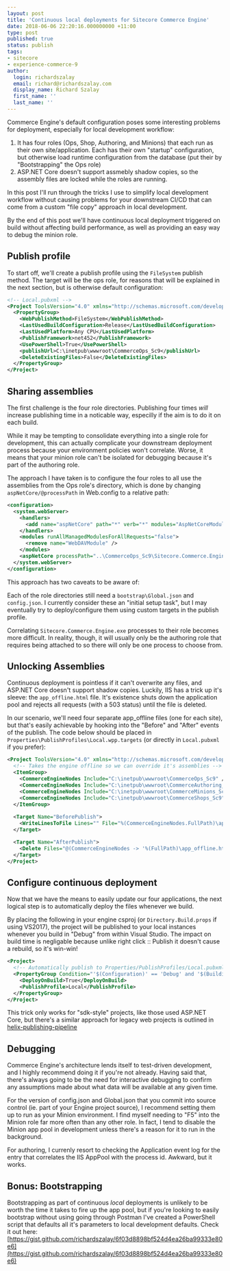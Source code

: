 ```yaml
---
layout: post
title: 'Continuous local deployments for Sitecore Commerce Engine'
date: 2018-06-06 22:20:16.000000000 +11:00
type: post
published: true
status: publish
tags:
- sitecore
- experience-commerce-9
author:
  login: richardszalay
  email: richard@richardszalay.com
  display_name: Richard Szalay
  first_name: ''
  last_name: ''
---
```


Commerce Engine's default configuration poses some interesting problems for deployment, especially for local development workflow:

1. It has four roles (Ops, Shop, Authoring, and Minions) that each run as their own site/application. Each has their own "startup" configuration, but otherwise load runtime configuration from the database (put their by "Bootstrapping" the Ops role)
2. ASP.NET Core doesn't support assmebly shadow copies, so the assembly files are locked while the roles are running.

In this post I'll run through the tricks I use to simplify local development workflow without causing problems for your downstream CI/CD that can come from a custom "file copy" approach in local development.

By the end of this post we'll have continuous local deployment triggered on build without affecting build performance, as well as providing an easy way to debug the minion role.

## Publish profile

To start off, we'll create a publish profile using the `FileSystem` publish method. The target will be the ops role, for reasons that will be explained in the next section, but is otherwise default configuration:

```xml
<!-- Local.pubxml -->
<Project ToolsVersion="4.0" xmlns="http://schemas.microsoft.com/developer/msbuild/2003">
  <PropertyGroup>
    <WebPublishMethod>FileSystem</WebPublishMethod>
    <LastUsedBuildConfiguration>Release</LastUsedBuildConfiguration>
    <LastUsedPlatform>Any CPU</LastUsedPlatform>
    <PublishFramework>net452</PublishFramework>
    <UsePowerShell>True</UsePowerShell>
    <publishUrl>C:\inetpub\wwwroot\CommerceOps_Sc9</publishUrl>
    <DeleteExistingFiles>False</DeleteExistingFiles>
  </PropertyGroup>
</Project>
```

## Sharing assemblies

The first challenge is the four role directories. Publishing four times _will_ increase publishing time in a noticable way, especilly if the aim is to do it on each build.

While it may be tempting to consolidate everything into a single role for development, this can actually complicate your downstream deployment process because your environment policies won't correlate. Worse, it means that your minion role can't be isolated for debugging because it's part of the authoring role.

The approach I have taken is to configure the four roles to all use the assemblies from the Ops role's directory, which is done by changing `aspNetCore/@processPath` in Web.config to a relative path:

```xml
<configuration>
  <system.webServer>
    <handlers>
      <add name="aspNetCore" path="*" verb="*" modules="AspNetCoreModule" resourceType="Unspecified" />
    </handlers>
    <modules runAllManagedModulesForAllRequests="false">
      <remove name="WebDAVModule" />
    </modules>
    <aspNetCore processPath="..\CommerceOps_Sc9\Sitecore.Commerce.Engine.exe" arguments="" forwardWindowsAuthToken="false" stdoutLogEnabled="false" requestTimeout="00:10:00" stdoutLogFile=".\logs\stdout" />
  </system.webServer>
</configuration>
```

This approach has two caveats to be aware of: 

Each of the role directories still need a `bootstrap\Global.json` and `config.json`. I currently consider these an "initial setup task", but I may eventually try to deploy/configure them using custom targets in the publish profile.

Correlating `Sitecore.Commerce.Engine.exe` processes to their role becomes more difficult. In reality, though, it will usually only be the authoring role that requires being attached to so there will only be one process to choose from.

## Unlocking Assemblies

Continuous deployment is pointless if it can't overwrite any files, and ASP.NET Core doesn't support shadow copies. Luckily, IIS has a trick up it's sleeve: the `app_offline.html` file. It's existence shuts down the application pool and rejects all requests (with a 503 status) until the file is deleted.

In our scenario, we'll need four separate app_offline files (one for each site), but that's easily achievable by hooking into the "Before" and "After" events of the publish. The code below should be placed in `Properties\PublishProfiles\Local.wpp.targets` (or directly in `Local.pubxml` if you prefer):

```xml
<Project ToolsVersion="4.0" xmlns="http://schemas.microsoft.com/developer/msbuild/2003">
  <!-- Takes the engine offline so we can override it's assemblies -->
  <ItemGroup>
    <CommerceEngineNodes Include="C:\inetpub\wwwroot\CommerceOps_Sc9" />
    <CommerceEngineNodes Include="C:\inetpub\wwwroot\CommerceAuthoring_Sc9" />
    <CommerceEngineNodes Include="C:\inetpub\wwwroot\CommerceMinions_Sc9" />
    <CommerceEngineNodes Include="C:\inetpub\wwwroot\CommerceShops_Sc9" />
  </ItemGroup>
  
  <Target Name="BeforePublish">
    <WriteLinesToFile Lines="" File="%(CommerceEngineNodes.FullPath)\app_offline.htm" />
  </Target>

  <Target Name="AfterPublish">
    <Delete Files="@(CommerceEngineNodes -> '%(FullPath)\app_offline.htm')" />
  </Target>
</Project>
```

## Configure continuous deployment

Now that we have the means to easily update our four applications, the next logical step is to automatically deploy the files whenever we build.

By placing the following in your engine csproj (or `Directory.Build.props` if using VS2017), the project will be published to your local instances whenever you build in "Debug" from within Visual Studio. The impact on build time is negligable because unlike right click :: Publish it doesn't cause a rebuild, so it's win-win!

```xml
<Project>
  <!-- Automatically publish to Properties/PublishProfiles/Local.pubxml on build -->
  <PropertyGroup Condition="'$(Configuration)' == 'Debug' and '$(BuildingInsideVisualStudio)' == 'true'">
    <DeployOnBuild>True</DeployOnBuild>
    <PublishProfile>Local</PublishProfile>
  </PropertyGroup>
</Project>
```

This trick only works for "sdk-style" projects, like those used ASP.NET Core, but there's a similar approach for legacy web projects is outlined in [helix-publishing-pipeline](https://github.com/richardszalay/helix-publishing-pipeline)

## Debugging

Commerce Engine's architecture lends itself to test-driven development, and I highly recommend doing it if you're not already. Having said that, there's always going to be the need for interactive debugging to confirm any assumptions made about what data will be available at any given time.

For the version of config.json and Global.json that you commit into source control (ie. part of your Engine project source), I recommend setting them up to run as your Minion environment. I find myself needing to "F5" into the Minion role far more often than any other role. In fact, I tend to disable the Minion app pool in development unless there's a reason for it to run in the background.

For authoring, I currenly resort to checking the Application event log for the entry that correlates the IIS AppPool with the process id. Awkward, but it works.

## Bonus: Bootstrapping

Bootstrapping as part of continuous _local_ deployments is unlikely to be worth the time it takes to fire up the app pool, but if you're looking to easily bootstrap without using going through Postman I've created a PowerShell script that defaults all it's parameters to local development defaults. Check it out here: [https://gist.github.com/richardszalay/6f03d8898bf524d4ea26ba99333e80e6](https://gist.github.com/richardszalay/6f03d8898bf524d4ea26ba99333e80e6)
